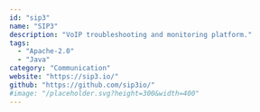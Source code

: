 ```yaml
---
id: "sip3"
name: "SIP3"
description: "VoIP troubleshooting and monitoring platform."
tags:
  - "Apache-2.0"
  - "Java"
category: "Communication"
website: "https://sip3.io/"
github: "https://github.com/sip3io/"
#image: "/placeholder.svg?height=300&width=400"
---
```


